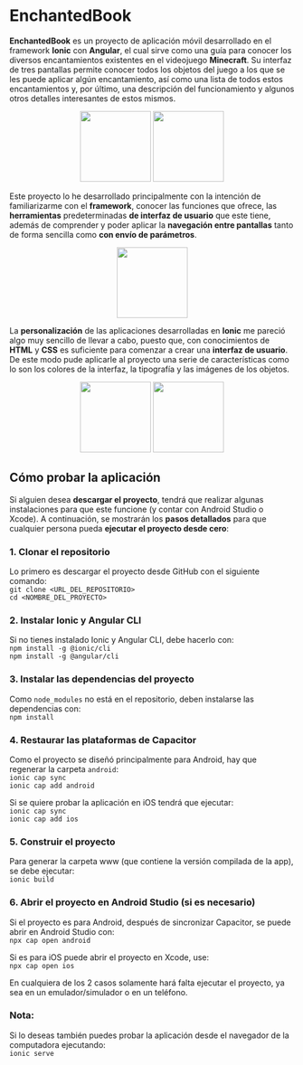 # EnchantedBook
**EnchantedBook** es un proyecto de aplicación móvil desarrollado en el framework **Ionic** con **Angular**, el cual sirve como una guía para conocer los diversos encantamientos existentes en el videojuego **Minecraft**.
Su interfaz de tres pantallas permite conocer todos los objetos del juego a los que se les puede aplicar algún encantamiento, así como una lista de todos estos encantamientos y, por último, una descripción del funcionamiento y algunos otros detalles interesantes de estos mismos.

<p align="center">
  <img src="https://github.com/user-attachments/assets/c87612ff-95f2-4ddf-9f67-ec4affd619cd" width="125">

  <img src="https://github.com/user-attachments/assets/9a056e1b-3e6e-488e-b6e7-0ae3907fffda" width="125">
</p>

Este proyecto lo he desarrollado principalmente con la intención de familiarizarme con el **framework**, conocer las funciones que ofrece, las **herramientas** predeterminadas **de interfaz de usuario** que este tiene, además de comprender y poder aplicar la **navegación entre pantallas** tanto de forma sencilla como **con envío de parámetros**.

<p align="center">
  <img src="https://github.com/user-attachments/assets/bd008688-7284-4c67-bf32-8642cc2f819a" width="125">
</p>

La **personalización** de las aplicaciones desarrolladas en **Ionic** me pareció algo muy sencillo de llevar a cabo, puesto que, con conocimientos de **HTML** y **CSS** es suficiente para comenzar a crear una **interfaz de usuario**. De este modo pude aplicarle al proyecto una serie de características como lo son los colores de la interfaz, la tipografía y las imágenes de los objetos.

<p align="center">
  <img src="https://github.com/user-attachments/assets/d7c3ed91-39b7-4488-baa5-f05065ae1897" width="125">

  <img src="https://github.com/user-attachments/assets/b8c27221-b89a-4767-b385-8b2d66ba5140" width="125">
</p>

## Cómo probar la aplicación

Si alguien desea **descargar el proyecto**, tendrá que realizar algunas instalaciones para que este funcione (y contar con Android Studio o Xcode). A continuación, se mostrarán los **pasos detallados** para que cualquier persona pueda **ejecutar el proyecto desde cero**:

### 1. Clonar el repositorio
Lo primero es descargar el proyecto desde GitHub con el siguiente comando: \
`git clone <URL_DEL_REPOSITORIO>`  \
`cd <NOMBRE_DEL_PROYECTO>`

### 2. Instalar Ionic y Angular CLI
Si no tienes instalado Ionic y Angular CLI, debe hacerlo con: \
`npm install -g @ionic/cli` \
`npm install -g @angular/cli`

### 3. Instalar las dependencias del proyecto
Como `node_modules` no está en el repositorio, deben instalarse las dependencias con: \
`npm install`

### 4. Restaurar las plataformas de Capacitor
Como el proyecto se diseñó principalmente para Android, hay que regenerar la carpeta `android`: \
`ionic cap sync` \
`ionic cap add android`

Si se quiere probar la aplicación en iOS tendrá que ejecutar: \
`ionic cap sync` \
`ionic cap add ios`

### 5. Construir el proyecto
Para generar la carpeta www (que contiene la versión compilada de la app), se debe ejecutar: \
`ionic build`

### 6. Abrir el proyecto en Android Studio (si es necesario)
Si el proyecto es para Android, después de sincronizar Capacitor, se puede abrir en Android Studio con: \
`npx cap open android`

Si es para iOS puede abrir el proyecto en Xcode, use: \
`npx cap open ios`

En cualquiera de los 2 casos solamente hará falta ejecutar el proyecto, ya sea en un emulador/simulador o en un teléfono.

### Nota: 
Si lo deseas también puedes probar la aplicación desde el navegador de la computadora ejecutando: \
`ionic serve`
